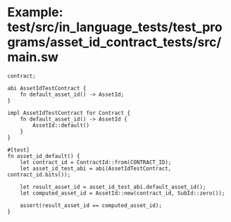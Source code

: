# Example: test/src/in_language_tests/test_programs/asset_id_contract_tests/src/main.sw

```sway
contract;

abi AssetIdTestContract {
    fn default_asset_id() -> AssetId;
}

impl AssetIdTestContract for Contract {
    fn default_asset_id() -> AssetId {
        AssetId::default()
    }
}

#[test]
fn asset_id_default() {
    let contract_id = ContractId::from(CONTRACT_ID);
    let asset_id_test_abi = abi(AssetIdTestContract, contract_id.bits());

    let result_asset_id = asset_id_test_abi.default_asset_id();
    let computed_asset_id = AssetId::new(contract_id, SubId::zero());

    assert(result_asset_id == computed_asset_id);
}

```
